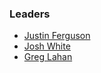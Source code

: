 ### Leaders
* [Justin Ferguson](mailto:justin.ferguson@owasp.org)
* [Josh White](mailto:joshua.white@owasp.org)
* [Greg Lahan](mailto:greg.lahann@owasp.org)

